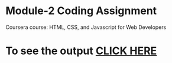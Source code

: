 

# Module-2 Coding Assignment

Coursera course: HTML, CSS, and Javascript for Web Developers

# To see the output [CLICK HERE](https://rishikeshmvit.github.io/Coursera-HTML-CSS-and-JavaScript-for-Web-Developers/Assignments/module-2/index.html)

